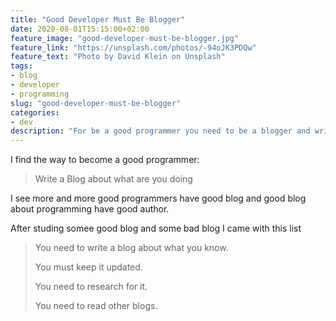 ```yaml
---
title: "Good Developer Must Be Blogger"
date: 2020-08-01T15:15:00+02:00
feature_image: "good-developer-must-be-blogger.jpg"
feature_link: "https://unsplash.com/photos/-94oJK3PDQw"
feature_text: "Photo by David Klein on Unsplash"
tags:
- blog
- developer
- programming
slug: "good-developer-must-be-blogger"
categories: 
- dev
description: "For be a good programmer you need to be a blogger and write regulary"
---
```


I find the way to become a good programmer: 

> Write a Blog about what are you doing

I see more and more good programmers have good blog and good blog about programming have good author.

After studing somee good blog and some bad blog I came with this list

> You need to write a blog about what you know. 
>
> You must keep it updated.
>
> You need to research for it.
>
> You need to read other blogs.


